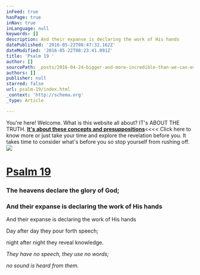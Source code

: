 ```yaml
---
inFeed: true
hasPage: true
inNav: true
inLanguage: null
keywords: []
description: And their expanse is declaring the work of His hands
datePublished: '2016-05-22T08:47:32.162Z'
dateModified: '2016-05-22T08:23:41.091Z'
title: 'Psalm 19 '
author: []
sourcePath: _posts/2016-04-24-bigger-and-more-incredible-than-we-can-ever-imagine.md
authors: []
publisher: null
starred: false
url: psalm-19/index.html
_context: 'http://schema.org'
_type: Article

---
```

You're here! Welcome. What is this website all about? IT's ABOUT THE TRUTH. [**It's about these concepts and presuppositions**][0]<<<< Click here to know more or just take your time and explore the revelation before you. It takes time to consider what's before you so stop yourself from rushing off.
![](https://the-grid-user-content.s3-us-west-2.amazonaws.com/d9fe2e5c-1171-4d42-9043-553d7ed17e92.jpg)

# [Psalm 19 ][1]

### The heavens declare the glory of God;

### And their expanse is declaring the work of His hands

And their expanse is declaring the work of His hands

Day after day they pour forth speech;

night after night they reveal knowledge.

_They have no speech, they use no words;_

_no sound is heard from them._

[0]: https://thegrid.ai/mindpebble/13667f92-cbd3-4376-8827-2cbe38b66769/
[1]: null